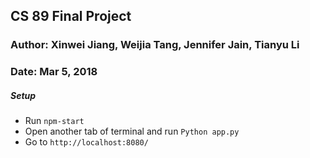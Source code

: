 ## CS 89 Final Project
### Author: Xinwei Jiang, Weijia Tang, Jennifer Jain, Tianyu Li
### Date: Mar 5, 2018


##### Setup
- Run `npm-start`
- Open another tab of terminal and run `Python app.py`
- Go to `http://localhost:8080/`
